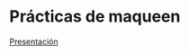 # Prácticas de maqueen

[Presentación](https://docs.google.com/presentation/d/1JqQKRu3RIcQ4A3c0FI-txjD64Zq28hUdV5YFyHgV6_o/edit?usp=sharing)
